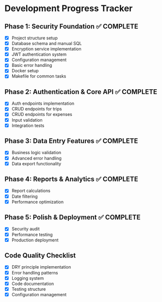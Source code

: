 # Development Progress Tracker

## Phase 1: Security Foundation ✅ COMPLETE
- [x] Project structure setup
- [x] Database schema and manual SQL
- [x] Encryption service implementation
- [x] JWT authentication system
- [x] Configuration management
- [x] Basic error handling
- [x] Docker setup
- [x] Makefile for common tasks

## Phase 2: Authentication & Core API ✅ COMPLETE
- [x] Auth endpoints implementation
- [x] CRUD endpoints for trips
- [x] CRUD endpoints for expenses
- [x] Input validation
- [x] Integration tests

## Phase 3: Data Entry Features ✅ COMPLETE
- [x] Business logic validation
- [x] Advanced error handling
- [x] Data export functionality

## Phase 4: Reports & Analytics ✅ COMPLETE
- [x] Report calculations
- [x] Date filtering
- [x] Performance optimization

## Phase 5: Polish & Deployment ✅ COMPLETE
- [x] Security audit
- [x] Performance testing
- [x] Production deployment

## Code Quality Checklist
- [x] DRY principle implementation
- [x] Error handling patterns
- [x] Logging system
- [x] Code documentation
- [x] Testing structure
- [x] Configuration management